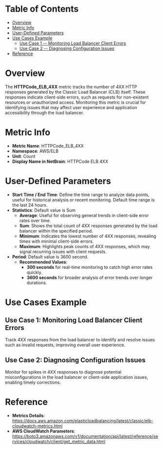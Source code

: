 # Table of Contents
- [Overview](#overview)
- [Metric Info](#metric-info)
- [User-Defined Parameters](#user-defined-parameters)
- [Use Cases Example](#example)
    - [Use Case 1 -- Monitoring Load Balancer Client Errors](#example-1) 
    - [Use Case 2 -- Diagnosing Configuration Issues](#example-2)
- [Reference](#reference)

# Overview <a name="overview"></a>
The <b>HTTPCode_ELB_4XX</b> metric tracks the number of 4XX HTTP responses generated by the Classic Load Balancer (CLB) itself. These responses indicate client-side errors, such as requests for non-existent resources or unauthorized access. Monitoring this metric is crucial for identifying issues that may affect user experience and application accessibility through the load balancer.

# Metric Info <a name="metric-info"></a>
* <b>Metric Name</b>: HTTPCode_ELB_4XX
* <b>Namespace</b>: AWS/ELB
* <b>Unit</b>: Count
* <b>Display Name in NetBrain</b>: HTTPCode ELB 4XX

# User-Defined Parameters <a name="user-defined-parameters"></a>
* <b>Start Time / End Time</b>: Define the time range to analyze data points, useful for historical analysis or recent monitoring. Default time range is the last 24 hours.
* <b>Statistics</b>: Default value is Sum
  * <b>Average</b>: Useful for observing general trends in client-side error rates over time.
  * <b>Sum</b>: Shows the total count of 4XX responses generated by the load balancer within the specified period.
  * <b>Minimum</b>: Indicates the lowest number of 4XX responses, revealing times with minimal client-side errors.
  * <b>Maximum</b>: Highlights peak counts of 4XX responses, which may signal recurring issues with client requests.
* <b>Period</b>: Default value is 3600 second.
  * <b>Recommended Values</b>:
    * <b>300 seconds</b> for real-time monitoring to catch high error rates quickly.
    * <b>3600 seconds</b> for broader analysis of error trends over longer durations.

# Use Cases Example <a name="example"></a>
## Use Case 1: Monitoring Load Balancer Client Errors <a name="example-1"></a>

Track 4XX responses from the load balancer to identify and resolve issues such as invalid requests, improving overall user experience.


## Use Case 2: Diagnosing Configuration Issues <a name="example-2"></a>
Monitor for spikes in 4XX responses to diagnose potential misconfigurations in the load balancer or client-side application issues, enabling timely corrections.



# Reference <a name="reference"></a>
* <b>Metrics Details</b>: https://docs.aws.amazon.com/elasticloadbalancing/latest/classic/elb-cloudwatch-metrics.html
* <b>AWS CloudWatch Parameters</b>: https://boto3.amazonaws.com/v1/documentation/api/latest/reference/services/cloudwatch/client/get_metric_data.html